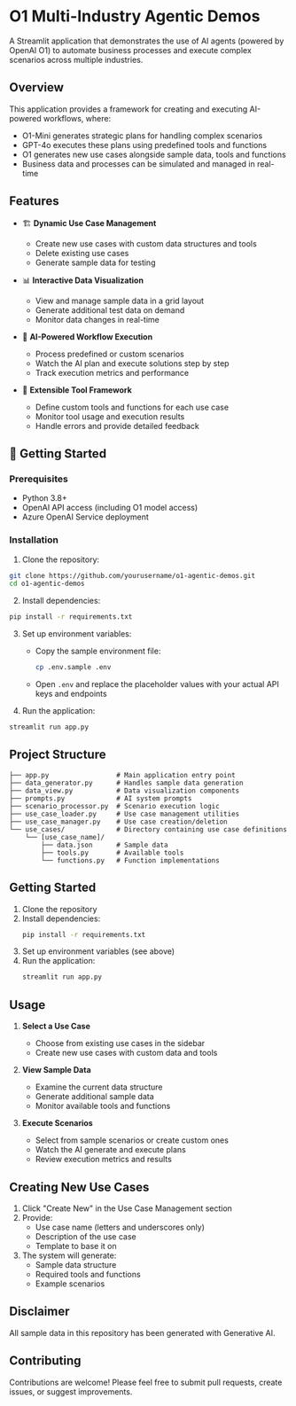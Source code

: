# O1 Multi-Industry Agentic Demos

A Streamlit application that demonstrates the use of AI agents (powered by OpenAI O1) to automate business processes and execute complex scenarios across multiple industries.

## Overview

This application provides a framework for creating and executing AI-powered workflows, where:
- O1-Mini generates strategic plans for handling complex scenarios
- GPT-4o executes these plans using predefined tools and functions
- O1 generates new use cases alongside sample data, tools and functions
- Business data and processes can be simulated and managed in real-time

## Features

- 🏗️ **Dynamic Use Case Management**
  - Create new use cases with custom data structures and tools
  - Delete existing use cases
  - Generate sample data for testing

- 📊 **Interactive Data Visualization**
  - View and manage sample data in a grid layout
  - Generate additional test data on demand
  - Monitor data changes in real-time

- 🤖 **AI-Powered Workflow Execution**
  - Process predefined or custom scenarios
  - Watch the AI plan and execute solutions step by step
  - Track execution metrics and performance

- 🔧 **Extensible Tool Framework**
  - Define custom tools and functions for each use case
  - Monitor tool usage and execution results
  - Handle errors and provide detailed feedback

## 🚀 Getting Started

### Prerequisites

- Python 3.8+
- OpenAI API access (including O1 model access)
- Azure OpenAI Service deployment

### Installation

1. Clone the repository:
```bash
git clone https://github.com/yourusername/o1-agentic-demos.git
cd o1-agentic-demos
```

2. Install dependencies:
```bash
pip install -r requirements.txt
```

3. Set up environment variables:
   - Copy the sample environment file:
     ```bash
     cp .env.sample .env
     ```
   - Open `.env` and replace the placeholder values with your actual API keys and endpoints

4. Run the application:
```bash
streamlit run app.py
```


## Project Structure

```
├── app.py                 # Main application entry point
├── data_generator.py      # Handles sample data generation
├── data_view.py           # Data visualization components
├── prompts.py             # AI system prompts
├── scenario_processor.py  # Scenario execution logic
├── use_case_loader.py     # Use case management utilities
├── use_case_manager.py    # Use case creation/deletion
└── use_cases/             # Directory containing use case definitions
    └── [use_case_name]/
        ├── data.json      # Sample data
        ├── tools.py       # Available tools
        └── functions.py   # Function implementations
```

## Getting Started

1. Clone the repository
2. Install dependencies:
   ```bash
   pip install -r requirements.txt
   ```
3. Set up environment variables (see above)
4. Run the application:
   ```bash
   streamlit run app.py
   ```

## Usage

1. **Select a Use Case**
   - Choose from existing use cases in the sidebar
   - Create new use cases with custom data and tools

2. **View Sample Data**
   - Examine the current data structure
   - Generate additional sample data
   - Monitor available tools and functions

3. **Execute Scenarios**
   - Select from sample scenarios or create custom ones
   - Watch the AI generate and execute plans
   - Review execution metrics and results

## Creating New Use Cases

1. Click "Create New" in the Use Case Management section
2. Provide:
   - Use case name (letters and underscores only)
   - Description of the use case
   - Template to base it on
3. The system will generate:
   - Sample data structure
   - Required tools and functions
   - Example scenarios


## Disclaimer

All sample data in this repository has been generated with Generative AI.


## Contributing

Contributions are welcome! Please feel free to submit pull requests, create issues, or suggest improvements.


